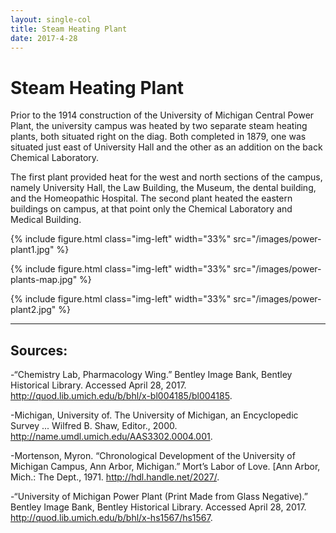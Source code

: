 ```yaml
---
layout: single-col
title: Steam Heating Plant
date: 2017-4-28
---
```



# Steam Heating Plant

Prior to the 1914 construction of the University of Michigan Central Power Plant, the university campus was heated by two separate steam heating plants, both situated right on the diag. Both completed in 1879, one was situated just east of University Hall and the other as an addition on the back Chemical Laboratory.

The first plant provided heat for the west and north sections of the campus, namely University Hall, the Law Building, the Museum, the dental building, and the Homeopathic Hospital. The second plant heated the eastern buildings on campus, at that point only the Chemical Laboratory and Medical Building.


{% include figure.html class="img-left" width="33%" src="/images/power-plant1.jpg" %}

{% include figure.html class="img-left" width="33%" src="/images/power-plants-map.jpg" %}

{% include figure.html class="img-left" width="33%" src="/images/power-plant2.jpg" %}




-----
## Sources:

-“Chemistry Lab, Pharmacology Wing.” Bentley Image Bank, Bentley Historical Library. Accessed April 28, 2017. http://quod.lib.umich.edu/b/bhl/x-bl004185/bl004185.

-Michigan, University of. The University of Michigan, an Encyclopedic Survey ... Wilfred B. Shaw, Editor., 2000. http://name.umdl.umich.edu/AAS3302.0004.001.

-Mortenson, Myron. “Chronological Development of the University of Michigan Campus, Ann Arbor, Michigan.” Mort’s Labor of Love. [Ann Arbor, Mich.: The Dept., 1971. http://hdl.handle.net/2027/.

-“University of Michigan Power Plant (Print Made from Glass Negative).” Bentley Image Bank, Bentley Historical Library. Accessed April 28, 2017. http://quod.lib.umich.edu/b/bhl/x-hs1567/hs1567.
